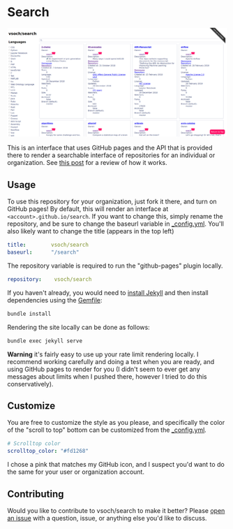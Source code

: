 # Search

![assets/search.png](assets/search.png)

This is an interface that uses GitHub pages and the API that is provided there to 
render a searchable interface of repositories for an individual or organization.
See [this post](https://vsoch.github.io/2020/github-search/) for a review of how it works.

## Usage

To use this repository for your organization, just fork it there, and turn
on GitHub pages! By default, this will render an interface at `<account>.github.io/search`.
If you want to change this, simply rename the repository, and be sure to change
the baseurl variable in [_config.yml](_config.yml). You'll also likely
want to change the title (appears in the top left)

```yaml
title:        vsoch/search
baseurl:      "/search"
```

The repository variable is required to run the "github-pages" plugin locally.

```yaml
repository:    vsoch/search
```

If you haven't already, you would need to [install Jekyll]() and then
install dependencies using the [Gemfile](Gemfile):

```bash
bundle install
```

Rendering the site locally can be done as follows:

```bash
bundle exec jekyll serve
```

**Warning** it's fairly easy to use up your rate limit rendering locally.
I recommend working carefully and doing a test when you are ready, and using
GitHub pages to render for you (I didn't seem to ever get any messages about limits
when I pushed there, however I tried to do this conservatively).

## Customize

You are free to customize the style as you please, and specifically the color
of the "scroll to top" bottom can be customized from the [_config.yml](_config.yml).

```yaml
# Scrolltop color
scrolltop_color: "#fd1268"
```

I chose a pink that matches my GitHub icon, and I suspect you'd want to do the
same for your user or organization account.

## Contributing

Would you like to contribute to vsoch/search to make it better? Please
[open an issue](https://github.com/vsoch/search) with a question, issue,
or anything else you'd like to discuss.
